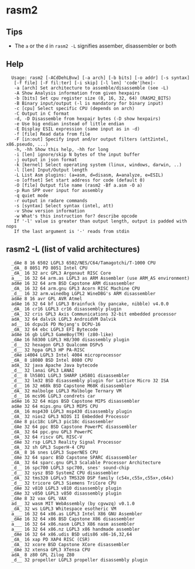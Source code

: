 <!-- TITLE: rasm2 -->

# rasm2

## **Tips**
  - The `a` or the `d` in `rasm2 -L` signifies assember, disassembler or both
## Help

      Usage: rasm2 [-ACdDehLBvw] [-a arch] [-b bits] [-o addr] [-s syntax]
       [-f file] [-F fil:ter] [-i skip] [-l len] 'code'|hex|-
       -a [arch] Set architecture to assemble/disassemble (see -L)
       -A Show Analysis information from given hexpairs
       -b [bits] Set cpu register size (8, 16, 32, 64) (RASM2_BITS)
       -B Binary input/output (-l is mandatory for binary input)
       -c [cpu] Select specific CPU (depends on arch)
       -C Output in C format
       -d, -D Disassemble from hexpair bytes (-D show hexpairs)
       -e Use big endian instead of little endian
       -E Display ESIL expression (same input as in -d)
       -f [file] Read data from file
       -F [in:out] Specify input and/or output filters (att2intel, x86.pseudo, ...)
       -h, -hh Show this help, -hh for long
       -i [len] ignore/skip N bytes of the input buffer
       -j output in json format
       -k [kernel] Select operating system (linux, windows, darwin, ..)
       -l [len] Input/Output length
       -L List Asm plugins: (a=asm, d=disasm, A=analyze, e=ESIL)
       -o [offset] Set start address for code (default 0)
       -O [file] Output file name (rasm2 -Bf a.asm -O a)
       -p Run SPP over input for assembly
       -q quiet mode
       -r output in radare commands
       -s [syntax] Select syntax (intel, att)
       -v Show version information
       -w What's this instruction for? describe opcode
       If '-l' value is greater than output length, output is padded with nops
       If the last argument is '-' reads from stdin

## rasm2 -L (list of valid architectures)

      _dAe 8 16 6502 LGPL3 6502/NES/C64/Tamagotchi/T-1000 CPU
      _dA_ 8 8051 PD 8051 Intel CPU
      _dA_ 16 32 arc GPL3 Argonaut RISC Core
      a___ 16 32 64 arm.as LGPL3 as ARM Assembler (use ARM_AS environment)
      adAe 16 32 64 arm BSD Capstone ARM disassembler
      _dA_ 16 32 64 arm.gnu GPL3 Acorn RISC Machine CPU
      _d__ 16 32 arm.winedbg LGPL2 WineDBG's ARM disassembler
      adAe 8 16 avr GPL AVR Atmel
      adAe 16 32 64 bf LGPL3 Brainfuck (by pancake, nibble) v4.0.0
      _dA_ 16 cr16 LGPL3 cr16 disassembly plugin
      _dA_ 32 cris GPL3 Axis Communications 32-bit embedded processor
      adA_ 32 64 dalvik LGPL3 AndroidVM Dalvik
      ad__ 16 dcpu16 PD Mojang's DCPU-16
      _dA_ 32 64 ebc LGPL3 EFI Bytecode
      adAe 16 gb LGPL3 GameBoy(TM) (z80-like)
      _dAe 16 h8300 LGPL3 H8/300 disassembly plugin
      _d__ 32 hexagon GPL3 Qualcomm DSPv5
      _d__ 32 hppa GPL3 HP PA-RISC
      _dAe i4004 LGPL3 Intel 4004 microprocessor
      _dA_ 8 i8080 BSD Intel 8080 CPU
      adA_ 32 java Apache Java bytecode
      _d__ 32 lanai GPL3 LANAI
      _d__ 8 lh5801 LGPL3 SHARP LH5801 disassembler
      _d__ 32 lm32 BSD disassembly plugin for Lattice Micro 32 ISA
      _d__ 16 32 m68k BSD Capstone M68K disassembler
      _dA_ 32 malbolge LGPL3 Malbolge Ternary VM
      _d__ 16 mcs96 LGPL3 condrets car
      adAe 16 32 64 mips BSD Capstone MIPS disassembler
      adAe 32 64 mips.gnu GPL3 MIPS CPU
      _dA_ 16 msp430 LGPL3 msp430 disassembly plugin
      _dA_ 32 nios2 GPL3 NIOS II Embedded Processor
      _dAe 8 pic18c LGPL3 pic18c disassembler
      _dAe 32 64 ppc BSD Capstone PowerPC disassembler
      _dA_ 32 64 ppc.gnu GPL3 PowerPC
      _dA_ 32 64 riscv GPL RISC-V
      _dAe 32 rsp LGPL3 Reality Signal Processor
      _dA_ 32 sh GPL3 SuperH-4 CPU
      _dA_ 8 16 snes LGPL3 SuperNES CPU
      _dAe 32 64 sparc BSD Capstone SPARC disassembler
      _dA_ 32 64 sparc.gnu GPL3 Scalable Processor Architecture
      _d__ 16 spc700 LGPL3 spc700, snes' sound-chip
      _d__ 32 sysz BSD SystemZ CPU disassembler
      _dA_ 32 tms320 LGPLv3 TMS320 DSP family (c54x,c55x,c55x+,c64x)
      _d__ 32 tricore GPL3 Siemens TriCore CPU
      _dAe 32 v810 LGPL3 v810 disassembly plugin
      _dAe 32 v850 LGPL3 v850 disassembly plugin
      _dAe 8 32 vax GPL VAX
      ad__ 32 wasm MIT WebAssembly (by cgvwzq) v0.1.0
      _dA_ 32 ws LGPL3 Whitespace esotheric VM
      a___ 16 32 64 x86.as LGPL3 Intel X86 GNU Assembler
      _dAe 16 32 64 x86 BSD Capstone X86 disassembler
      a___ 16 32 64 x86.nasm LGPL3 X86 nasm assembler
      a___ 16 32 64 x86.nz LGPL3 x86 handmade assembler
      _dAe 16 32 64 x86.udis BSD udis86 x86-16,32,64
      _dA_ 16 xap PD XAP4 RISC (CSR)
      _dA_ 32 xcore BSD Capstone XCore disassembler
      _dAe 32 xtensa GPL3 XTensa CPU
      adA_ 8 z80 GPL Zilog Z80
      _d__ 32 propeller LGPL3 propeller disassembly plugin